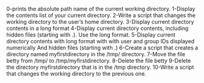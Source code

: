 0-prints the absolute path name of the current working directory.
1-Display the contents list of your current directory.
2-Write a script that changes the working directory to the user’s home directory.
3-Display current directory contents in a long format
4-Display current directory contents, including hidden files (starting with .). Use the long format.
5-Display current directory contents with long format with with user and group IDs displayed numerically And hidden files (starting with .)
6-Create a script that creates a directory named myfirstdirectory in the /tmp/ directory.
7-Move the file betty from /tmp/ to /tmp/myfirstdirectory.
8-Delete the file betty
9-Delete the directory myfirstdirectory that is in the /tmp directory.
10-Write a script that changes the working directory to the previous one.
